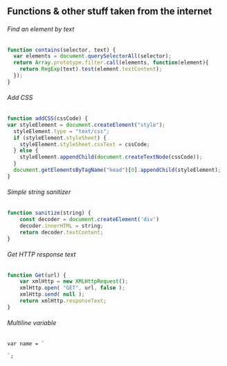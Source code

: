 ## Functions & other stuff taken from the internet

###### Find an element by text
```js
function contains(selector, text) {
  var elements = document.querySelectorAll(selector);
  return Array.prototype.filter.call(elements, function(element){
    return RegExp(text).test(element.textContent);
  });
}
```

###### Add CSS
```js
function addCSS(cssCode) {
var styleElement = document.createElement("style");
  styleElement.type = "text/css";
  if (styleElement.styleSheet) {
    styleElement.styleSheet.cssText = cssCode;
  } else {
    styleElement.appendChild(document.createTextNode(cssCode));
  }
  document.getElementsByTagName("head")[0].appendChild(styleElement);
}
```

###### Simple string sanitizer
```js
function sanitize(string) {
    const decoder = document.createElement('div')
    decoder.innerHTML = string;
    return decoder.textContent;
}
```

###### Get HTTP response text
```js
function Get(url) {
    var xmlHttp = new XMLHttpRequest();
    xmlHttp.open( "GET", url, false );
    xmlHttp.send( null );
    return xmlHttp.responseText;
}
```

###### Multiline variable
```
var name = `

`;
```
